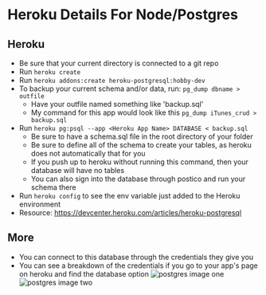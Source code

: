 # Heroku Details For Node/Postgres

<h2>Heroku</h2>

* Be sure that your current directory is connected to a git repo
* Run ```heroku create```
* Run ```heroku addons:create heroku-postgresql:hobby-dev```
* To backup your current schema and/or data, run: ```pg_dump dbname > outfile```
	* Have your outfile named something like 'backup.sql'
	* My command for this app would look like this ```pg_dump iTunes_crud > backup.sql```
* Run ```heroku pg:psql --app <Heroku App Name> DATABASE < backup.sql```
	* Be sure to have a schema.sql file in the root directory of your folder
	* Be sure to define all of the schema to create your tables, as heroku does not automatically that for you
	* If you push up to heroku without running this command, then your database will have no tables
	* You can also sign into the database through postico and run your schema there
* Run ```heroku config``` to see the env variable just added to the Heroku environment
* Resource: https://devcenter.heroku.com/articles/heroku-postgresql

<h2>More</h2>

* You can connect to this database through the credentials they give you
* You can see a breakdown of the credentials if you go to your app's page on heroku and find the database option
![postgres image one](https://github.com/nycda-wdi-jared/pg_express_crud_guestbook/blob/master/github_images/first.png?raw=true "Postgres Example")
![postgres image two](https://github.com/nycda-wdi-jared/pg_express_crud_guestbook/blob/master/github_images/second.png?raw=true "Postgres Example")